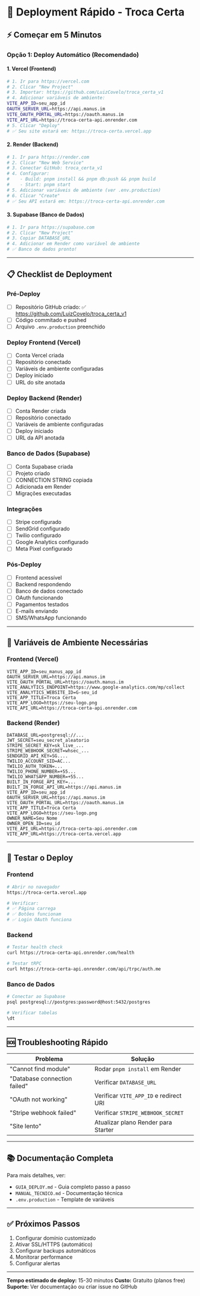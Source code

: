 # 🚀 Deployment Rápido - Troca Certa

## ⚡ Começar em 5 Minutos

### Opção 1: Deploy Automático (Recomendado)

#### 1. Vercel (Frontend)
```bash
# 1. Ir para https://vercel.com
# 2. Clicar "New Project"
# 3. Importar: https://github.com/LuizCovelo/troca_certa_v1
# 4. Adicionar variáveis de ambiente:
VITE_APP_ID=seu_app_id
OAUTH_SERVER_URL=https://api.manus.im
VITE_OAUTH_PORTAL_URL=https://oauth.manus.im
VITE_API_URL=https://troca-certa-api.onrender.com
# 5. Clicar "Deploy"
# ✅ Seu site estará em: https://troca-certa.vercel.app
```

#### 2. Render (Backend)
```bash
# 1. Ir para https://render.com
# 2. Clicar "New Web Service"
# 3. Conectar GitHub: troca_certa_v1
# 4. Configurar:
#    - Build: pnpm install && pnpm db:push && pnpm build
#    - Start: pnpm start
# 5. Adicionar variáveis de ambiente (ver .env.production)
# 6. Clicar "Create"
# ✅ Seu API estará em: https://troca-certa-api.onrender.com
```

#### 3. Supabase (Banco de Dados)
```bash
# 1. Ir para https://supabase.com
# 2. Clicar "New Project"
# 3. Copiar DATABASE_URL
# 4. Adicionar em Render como variável de ambiente
# ✅ Banco de dados pronto!
```

---

## 📋 Checklist de Deployment

### Pré-Deploy
- [ ] Repositório GitHub criado: ✅ https://github.com/LuizCovelo/troca_certa_v1
- [ ] Código commitado e pushed
- [ ] Arquivo `.env.production` preenchido

### Deploy Frontend (Vercel)
- [ ] Conta Vercel criada
- [ ] Repositório conectado
- [ ] Variáveis de ambiente configuradas
- [ ] Deploy iniciado
- [ ] URL do site anotada

### Deploy Backend (Render)
- [ ] Conta Render criada
- [ ] Repositório conectado
- [ ] Variáveis de ambiente configuradas
- [ ] Deploy iniciado
- [ ] URL da API anotada

### Banco de Dados (Supabase)
- [ ] Conta Supabase criada
- [ ] Projeto criado
- [ ] CONNECTION STRING copiada
- [ ] Adicionada em Render
- [ ] Migrações executadas

### Integrações
- [ ] Stripe configurado
- [ ] SendGrid configurado
- [ ] Twilio configurado
- [ ] Google Analytics configurado
- [ ] Meta Pixel configurado

### Pós-Deploy
- [ ] Frontend acessível
- [ ] Backend respondendo
- [ ] Banco de dados conectado
- [ ] OAuth funcionando
- [ ] Pagamentos testados
- [ ] E-mails enviando
- [ ] SMS/WhatsApp funcionando

---

## 🔐 Variáveis de Ambiente Necessárias

### Frontend (Vercel)
```env
VITE_APP_ID=seu_manus_app_id
OAUTH_SERVER_URL=https://api.manus.im
VITE_OAUTH_PORTAL_URL=https://oauth.manus.im
VITE_ANALYTICS_ENDPOINT=https://www.google-analytics.com/mp/collect
VITE_ANALYTICS_WEBSITE_ID=G-seu_id
VITE_APP_TITLE=Troca Certa
VITE_APP_LOGO=https://seu-logo.png
VITE_API_URL=https://troca-certa-api.onrender.com
```

### Backend (Render)
```env
DATABASE_URL=postgresql://...
JWT_SECRET=seu_secret_aleatorio
STRIPE_SECRET_KEY=sk_live_...
STRIPE_WEBHOOK_SECRET=whsec_...
SENDGRID_API_KEY=SG....
TWILIO_ACCOUNT_SID=AC...
TWILIO_AUTH_TOKEN=...
TWILIO_PHONE_NUMBER=+55...
TWILIO_WHATSAPP_NUMBER=+55...
BUILT_IN_FORGE_API_KEY=...
BUILT_IN_FORGE_API_URL=https://api.manus.im
VITE_APP_ID=seu_app_id
OAUTH_SERVER_URL=https://api.manus.im
VITE_OAUTH_PORTAL_URL=https://oauth.manus.im
VITE_APP_TITLE=Troca Certa
VITE_APP_LOGO=https://seu-logo.png
OWNER_NAME=Seu Nome
OWNER_OPEN_ID=seu_id
VITE_API_URL=https://troca-certa-api.onrender.com
VITE_APP_URL=https://troca-certa.vercel.app
```

---

## 🧪 Testar o Deploy

### Frontend
```bash
# Abrir no navegador
https://troca-certa.vercel.app

# Verificar:
# ✅ Página carrega
# ✅ Botões funcionam
# ✅ Login OAuth funciona
```

### Backend
```bash
# Testar health check
curl https://troca-certa-api.onrender.com/health

# Testar tRPC
curl https://troca-certa-api.onrender.com/api/trpc/auth.me
```

### Banco de Dados
```bash
# Conectar ao Supabase
psql postgresql://postgres:password@host:5432/postgres

# Verificar tabelas
\dt
```

---

## 🆘 Troubleshooting Rápido

| Problema | Solução |
|----------|---------|
| "Cannot find module" | Rodar `pnpm install` em Render |
| "Database connection failed" | Verificar `DATABASE_URL` |
| "OAuth not working" | Verificar `VITE_APP_ID` e redirect URI |
| "Stripe webhook failed" | Verificar `STRIPE_WEBHOOK_SECRET` |
| "Site lento" | Atualizar plano Render para Starter |

---

## 📚 Documentação Completa

Para mais detalhes, ver:
- `GUIA_DEPLOY.md` - Guia completo passo a passo
- `MANUAL_TECNICO.md` - Documentação técnica
- `.env.production` - Template de variáveis

---

## ✅ Próximos Passos

1. Configurar domínio customizado
2. Ativar SSL/HTTPS (automático)
3. Configurar backups automáticos
4. Monitorar performance
5. Configurar alertas

---

**Tempo estimado de deploy:** 15-30 minutos
**Custo:** Gratuito (planos free)
**Suporte:** Ver documentação ou criar issue no GitHub

